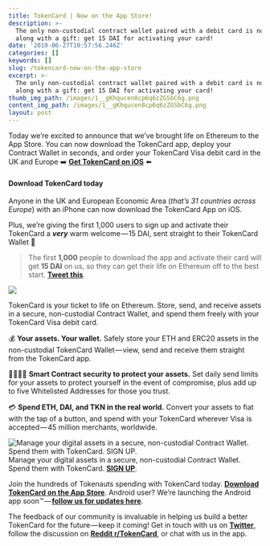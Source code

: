 ```yaml
---
title: TokenCard | Now on the App Store!
description: >-
  The only non-custodial contract wallet paired with a debit card is now live,
  along with a gift: get 15 DAI for activating your card!
date: '2019-06-27T10:57:56.246Z'
categories: []
keywords: []
slug: /tokencard-now-on-the-app-store
excerpt: >-
  The only non-custodial contract wallet paired with a debit card is now live,
  along with a gift: get 15 DAI for activating your card!
thumb_img_path: /images/1__gKhqucen8cp6q6zZGSbC6g.png
content_img_path: /images/1__gKhqucen8cp6q6zZGSbC6g.png
layout: post
---
```



Today we’re excited to announce that we’ve brought life on Ethereum to the App Store. You can now download the TokenCard app, deploy your Contract Wallet in seconds, and order your TokenCard Visa debit card in the UK and Europe ➡️ [**Get TokenCard on iOS**](https://go.tokencard.io/blog-get) ⬅️

#### **Download TokenCard today**

Anyone in the UK and European Economic Area (_that’s 31 countries across Europe_) with an iPhone can now download the TokenCard App on iOS.

Plus, we’re giving the first 1,000 users to sign up and activate their TokenCard a **_very_** warm welcome — 15 DAI, sent straight to their TokenCard Wallet 🎁

> The first **1,000** people to download the app and activate their card will get **15 DAI** on us, so they can get their life on Ethereum off to the best start. [**Tweet this**](https://twitter.com/home?status=TokenCard,%20the%20non-custodial%20Contract%20Wallet%20paired%20with%20a%20Visa%20card,%20is%20now%20live%20on%20the%20App%20Store%20%F0%9F%9A%80%20%0A%0AThe%20first%201,000%20users%20to%20sign-up%20and%20activate%20their%20card%20will%20each%20get%2015%20$DAI!%0A%0ADownload%20today%20and%20start%20living%20your%20life%20on%20%40ethereum.%20https%3A//go.tokencard.io/app-store-share).

[![](https://cdn-images-1.medium.com/max/800/1*AOovM0TXIc8Z386q-3raXg.png)](https://go.tokencard.io/app-store-one)

TokenCard is your ticket to life on Ethereum. Store, send, and receive assets in a secure, non-custodial Contract Wallet, and spend them freely with your TokenCard Visa debit card.

💰 **Your assets. Your wallet.** Safely store your ETH and ERC20 assets in the non-custodial TokenCard Wallet — view, send and receive them straight from the TokenCard app.

👨‍👩‍👦‍👦 **Smart Contract security to protect your assets.** Set daily send limits for your assets to protect yourself in the event of compromise, plus add up to five Whitelisted Addresses for those you trust.

💳 **Spend ETH, DAI, and TKN in the real world.** Convert your assets to fiat with the tap of a button, and spend with your TokenCard wherever Visa is accepted — 45 million merchants, worldwide.

![Manage your digital assets in a secure, non-custodial Contract Wallet. Spend them with TokenCard. [**SIGN UP**](https://go.tokencard.io/blog-get).](/images/1__cY__IjtEhQjyvFxN1h2__KEA.jpeg)
Manage your digital assets in a secure, non-custodial Contract Wallet. Spend them with TokenCard. [**SIGN UP**](https://go.tokencard.io/blog-get).

Join the hundreds of Tokenauts spending with TokenCard today. [**Download TokenCard on the App Store**](https://go.tokencard.io/blog-get). Android user? We’re launching the Android app soon™️ — [**follow us for updates here**](https://tokencard.io/#footer-form).

The feedback of our community is invaluable in helping us build a better TokenCard for the future — keep it coming! Get in touch with us on [**Twitter**](https://twitter.com/tokencard_io), follow the discussion on [**Reddit r/TokenCard**](https://reddit.com/r/TokenCard/), or chat with us in the app.
